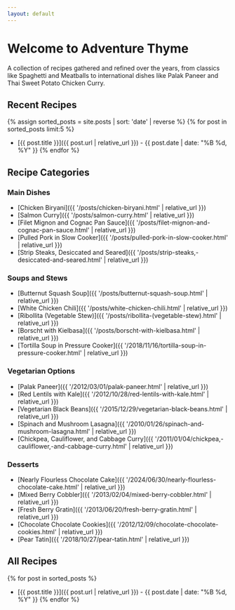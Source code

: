 ```yaml
---
layout: default
---
```


# Welcome to Adventure Thyme

A collection of recipes gathered and refined over the years, from classics like Spaghetti and Meatballs to international dishes like Palak Paneer and Thai Sweet Potato Chicken Curry.

## Recent Recipes

{% assign sorted_posts = site.posts | sort: 'date' | reverse %}
{% for post in sorted_posts limit:5 %}
* [{{ post.title }}]({{ post.url | relative_url }}) - {{ post.date | date: "%B %d, %Y" }}
{% endfor %}

## Recipe Categories

### Main Dishes
* [Chicken Biryani]({{ '/posts/chicken-biryani.html' | relative_url }})
* [Salmon Curry]({{ '/posts/salmon-curry.html' | relative_url }})
* [Filet Mignon and Cognac Pan Sauce]({{ '/posts/filet-mignon-and-cognac-pan-sauce.html' | relative_url }})
* [Pulled Pork in Slow Cooker]({{ '/posts/pulled-pork-in-slow-cooker.html' | relative_url }})
* [Strip Steaks, Desiccated and Seared]({{ '/posts/strip-steaks,-desiccated-and-seared.html' | relative_url }})

### Soups and Stews
* [Butternut Squash Soup]({{ '/posts/butternut-squash-soup.html' | relative_url }})
* [White Chicken Chili]({{ '/posts/white-chicken-chili.html' | relative_url }})
* [Ribollita (Vegetable Stew)]({{ '/posts/ribollita-(vegetable-stew).html' | relative_url }})
* [Borscht with Kielbasa]({{ '/posts/borscht-with-kielbasa.html' | relative_url }})
* [Tortilla Soup in Pressure Cooker]({{ '/2018/11/16/tortilla-soup-in-pressure-cooker.html' | relative_url }})

### Vegetarian Options
* [Palak Paneer]({{ '/2012/03/01/palak-paneer.html' | relative_url }})
* [Red Lentils with Kale]({{ '/2012/10/28/red-lentils-with-kale.html' | relative_url }})
* [Vegetarian Black Beans]({{ '/2015/12/29/vegetarian-black-beans.html' | relative_url }})
* [Spinach and Mushroom Lasagna]({{ '/2010/01/26/spinach-and-mushroom-lasagna.html' | relative_url }})
* [Chickpea, Cauliflower, and Cabbage Curry]({{ '/2011/01/04/chickpea,-cauliflower,-and-cabbage-curry.html' | relative_url }})

### Desserts
* [Nearly Flourless Chocolate Cake]({{ '/2024/06/30/nearly-flourless-chocolate-cake.html' | relative_url }})
* [Mixed Berry Cobbler]({{ '/2013/02/04/mixed-berry-cobbler.html' | relative_url }})
* [Fresh Berry Gratin]({{ '/2013/06/20/fresh-berry-gratin.html' | relative_url }})
* [Chocolate Chocolate Cookies]({{ '/2012/12/09/chocolate-chocolate-cookies.html' | relative_url }})
* [Pear Tatin]({{ '/2018/10/27/pear-tatin.html' | relative_url }})

## All Recipes

{% for post in sorted_posts %}
* [{{ post.title }}]({{ post.url | relative_url }}) - {{ post.date | date: "%B %d, %Y" }}
{% endfor %}